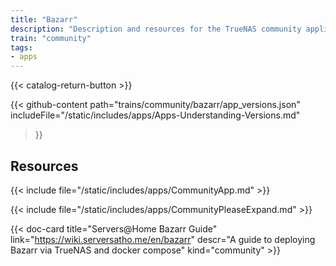 ```yaml
---
title: "Bazarr"
description: "Description and resources for the TrueNAS community application called Bazarr."
train: "community"
tags:
- apps
---
```


{{< catalog-return-button >}}

{{< github-content 
    path="trains/community/bazarr/app_versions.json"
	includeFile="/static/includes/apps/Apps-Understanding-Versions.md"
>}}

## Resources

{{< include file="/static/includes/apps/CommunityApp.md" >}}

{{< include file="/static/includes/apps/CommunityPleaseExpand.md" >}}

<div class="docs-sections">



{{< doc-card title="Servers@Home Bazarr Guide" link="https://wiki.serversatho.me/en/bazarr" descr="A guide to deploying Bazarr via TrueNAS and docker compose" kind="community" >}}

</div>

